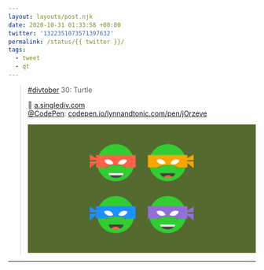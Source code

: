 ```yaml
---
layout: layouts/post.njk
date: 2020-10-31 01:33:58 +00:00
twitter: '1322351073571397632'
permalink: /status/{{ twitter }}/
tags: 
  - tweet
  - qt
---
```


> [#divtober](https://twitter.com/hashtag/divtober) 30: Turtle
> 
> 🐢 [a.singlediv.com](https://a.singlediv.com)  
> [@CodePen](https://twitter.com/CodePen): [codepen.io/lynnandtonic.com/pen/jOrzeve](https://codepen.io/lynnandtonic/pen/jOrzeve) 
> 
> ![Minimalist illustration of the faces of the Teenage Mutant Ninja Turtles.](/img/1322351073571397632-ElnvHpHVoAAJbfO.jpg)

---
